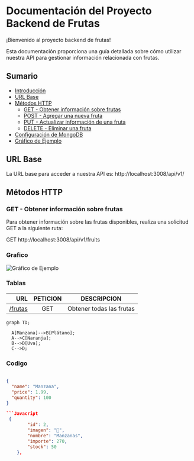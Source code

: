 # Documentación del Proyecto Backend de Frutas

¡Bienvenido al proyecto backend de frutas! 

Esta documentación proporciona una guía detallada sobre cómo utilizar nuestra API para gestionar información relacionada con frutas. 




## Sumario
- [Introducción](#introducción)
- [URL Base]("http://localhost:3008/api/v1/")
- [Métodos HTTP](#métodos-http)
  - [GET - Obtener información sobre frutas](http://localhost:3008/api/v1/fruits)
  - [POST - Agregar una nueva fruta](http://localhost:3008/api/v1/fruits)
  - [PUT - Actualizar información de una fruta](http://localhost:3008/api/v1/fruits)
  - [DELETE - Eliminar una fruta](http://localhost:3008/api/v1/fruits/{id})
- [Configuración de MongoDB](MONGODB_URI=mongodb://localhost:27017/fruits_db)
- [Gráfico de Ejemplo](Aspose.Words.4959fece-9cfe-4f86-8e47-59000c85a229.001.jpeg)



## URL Base

La URL base para acceder a nuestra API es:
http://localhost:3008/api/v1/

## Métodos HTTP

### GET - Obtener información sobre frutas

Para obtener información sobre las frutas disponibles, realiza una solicitud GET a la siguiente ruta:


GET http://localhost:3008/api/v1/fruits


### Grafico

![Gráfico de Ejemplo](Aspose.Words.4959fece-9cfe-4f86-8e47-59000c85a229.001.jpeg)

### Tablas

URL | PETICION | DESCRIPCION
---:|:---:| ---
|[/frutas](http://localhost:3008/api/v1/fruits) | GET  | Obtener todas las frutas

```mermaid
graph TD;
  
  A[Manzana]-->B[Plátano];
  A-->C[Naranja];
  B-->D[Uva];
  C-->D;
```
### Codigo
```json
 
{
  "name": "Manzana",
  "price": 1.99,
  "quantity": 100
}

```Javacript
 {
        "id": 2,
        "imagen": "🍎",
        "nombre": "Manzanas",
        "importe": 270,
        "stock": 50
    },

